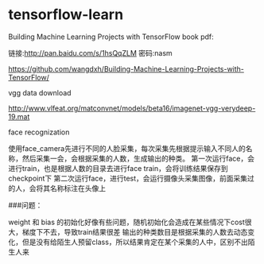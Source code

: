 # tensorflow-learn

Building Machine Learning Projects with TensorFlow
book pdf:

链接:http://pan.baidu.com/s/1hsQqZLM  密码:nasm

https://github.com/wangdxh/Building-Machine-Learning-Projects-with-TensorFlow/


vgg data download  

http://www.vlfeat.org/matconvnet/models/beta16/imagenet-vgg-verydeep-19.mat

face recognization

使用face_camera先进行不同的人脸采集，每次采集先根据提示输入不同人的名称，然后采集一会，会根据采集的人数，生成输出的种类。
第一次运行face，会进行train，也是根据人数的目录去进行face train，会将训练结果保存到checkpoint下
第二次运行face，进行test，会运行摄像头采集图像，前面采集过的人，会将其名称标注在头像上

###问题：

weight 和 bias 的初始化好像有些问题，随机初始化会造成在某些情况下cost很大，梯度下不去，导致train结果很差
输出的种类数目是根据采集的人数去动态变化，但是没有给陌生人预留class，所以结果肯定在某个采集的人中，区别不出陌生人来

